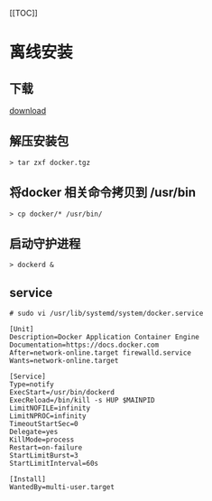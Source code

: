 [[TOC]]

# 离线安装
## 下载
[download](https://download.docker.com/linux/static/stable/x86_64/)

## 解压安装包
```
> tar zxf docker.tgz
```

## 将docker 相关命令拷贝到 /usr/bin
```
> cp docker/* /usr/bin/
```

## 启动守护进程
```
> dockerd &
```

## service
```
# sudo vi /usr/lib/systemd/system/docker.service

[Unit]
Description=Docker Application Container Engine
Documentation=https://docs.docker.com
After=network-online.target firewalld.service
Wants=network-online.target
 
[Service]
Type=notify
ExecStart=/usr/bin/dockerd
ExecReload=/bin/kill -s HUP $MAINPID
LimitNOFILE=infinity
LimitNPROC=infinity
TimeoutStartSec=0
Delegate=yes
KillMode=process
Restart=on-failure
StartLimitBurst=3
StartLimitInterval=60s
 
[Install]
WantedBy=multi-user.target
```

